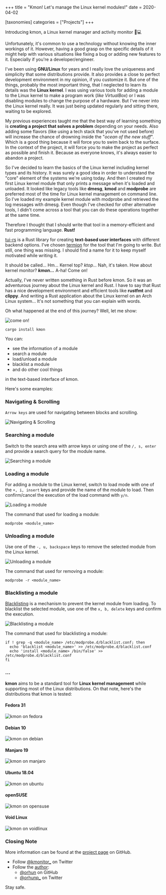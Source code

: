 +++
title = "Kmon! Let's manage the Linux kernel modules!"
date = 2020-04-02

[taxonomies]
categories = ["Projects"]
+++

Introducing kmon, a Linux kernel manager and activity monitor 🐧💻

<!-- more -->

Unfortunately, it's common to use a technology without knowing the inner workings of it. However, having a good grasp on the specific details of it might help with various situations like fixing a bug or adding new features to it. Especially if you're a developer/engineer.

I've been using **GNU/Linux** for years and I really love the uniqueness and simplicity that some distributions provide. It also provides a close to perfect development environment in my opinion, if you customize it.
But one of the things, probably the most important thing, that I neglected to learn its details was the **Linux kernel**. I was using various tools for adding a module to the Linux kernel to make a program work (_like VirtualBox_) or I was disabling modules to change the purpose of a hardware. But I've never into the Linux kernel really. It was just being updated regularly and sitting there, waiting to be explored.

My previous experiences taught me that the best way of learning something is **creating a project that solves a problem** depending on your needs. Also adding some flavors (like using a tech stack that you've not used before) will increase the chance of drowning inside the "_ocean of the new stuff_". Which is a good thing because it will force you to swim back to the surface. In the context of the project, it will force you to make the project as perfect as possible and finish it. Because as everyone knows, it's always easier to abandon a project.

So I've decided to learn the basics of the Linux kernel including kernel types and its history. It was surely a good idea in order to understand the "core" element of the systems we're using today. And then I created my first Linux kernel module that only prints a message when it's loaded and unloaded. It looked like legacy tools like **dmesg**, **kmod** and **modprobe** are preferred most of the time for Linux kernel management on command line. So I've loaded my example kernel module with modprobe and retrieved the log messages with dmesg. Even though I've checked for other alternative tools, I didn't come across a tool that you can do these operations together at the same time.

Therefore I thought that I should write that tool in a memory-efficient and fast programming language. **Rust!**

[tui-rs](https://github.com/fdehau/tui-rs) is a Rust library for creating **text-based user interfaces** with different backend options. I've chosen [termion](https://github.com/redox-os/termion) for the tool that I'm going to write. But still, one thing was missing. I should find a name for it to keep myself motivated while writing it.

It should be called... Hm... Kernel top? _ktop..._ Nah, it's taken. How about kernel monitor? ***kmon...*** A-ha! Come on!

Actually, I've never written something in Rust before kmon. So it was an adventurous journey about the Linux kernel and Rust. I have to say that Rust has a nice development environment and efficient tools like **rustfmt** and **clippy**. And writing a Rust application about the Linux kernel on an Arch Linux system... It's not something that you can explain with words.

Oh what happened at the end of this journey? Well, let me show:

![come on!](https://user-images.githubusercontent.com/24392180/78243975-68a5f800-74ed-11ea-89b4-d7cfcaeeb6ae.gif)
```
cargo install kmon
```

You can:
- see the information of a module
- search a module
- load/unload a module
- blacklist a module
- and do other cool things

in the text-based interface of kmon.

Here's some examples:

### Navigating & Scrolling

`Arrow keys` are used for navigating between blocks and scrolling.

![Navigating & Scrolling](https://user-images.githubusercontent.com/24392180/76685750-26447600-6627-11ea-99fd-157449c9529f.gif)

### Searching a module

Switch to the search area with arrow keys or using one of the `/, s, enter` and provide a search query for the module name.

![Searching a module](https://user-images.githubusercontent.com/24392180/76686001-23e31b80-6629-11ea-9e9a-ff92c6a05cdd.gif)

### Loading a module

For adding a module to the Linux kernel, switch to load mode with one of the `+, i, insert` keys and provide the name of the module to load. Then confirm/cancel the execution of the load command with `y/n`.

![Loading a module](https://user-images.githubusercontent.com/24392180/76686027-64429980-6629-11ea-852f-1316ff08ec80.gif)

The command that used for loading a module:

```
modprobe <module_name>
```

### Unloading a module

Use one of the `-, u, backspace` keys to remove the selected module from the Linux kernel.

![Unloading a module](https://user-images.githubusercontent.com/24392180/76686045-8b996680-6629-11ea-9d8c-c0f5b367e269.gif)

The command that used for removing a module:

```
modprobe -r <module_name>
```

### Blacklisting a module

[Blacklisting](https://wiki.archlinux.org/index.php/Kernel_module#Blacklisting) is a mechanism to prevent the kernel module from loading. To blacklist the selected module, use one of the `x, b, delete` keys and confirm the execution.

![Blacklisting a module](https://user-images.githubusercontent.com/24392180/78243543-a5252400-74ec-11ea-932e-4a17c94d74f6.gif)

The command that used for blacklisting a module:

```
if ! grep -q <module_name> /etc/modprobe.d/blacklist.conf; then
  echo 'blacklist <module_name>' >> /etc/modprobe.d/blacklist.conf
  echo 'install <module_name> /bin/false' >> /etc/modprobe.d/blacklist.conf
fi
```

### ...

**kmon** aims to be a standard tool for **Linux kernel management** while supporting most of the Linux distributions. On that note, here's the distributions that kmon is tested:


#### Fedora 31

![kmon on fedora](https://user-images.githubusercontent.com/24392180/76520554-27817180-6474-11ea-9966-e564f38c8a6a.png)

#### Debian 10

![kmon on debian](https://user-images.githubusercontent.com/24392180/76514129-79bc9580-6468-11ea-9013-e32fbbdc1108.png)

#### Manjaro 19

![kmon on manjaro](https://user-images.githubusercontent.com/24392180/76940351-1f5d8200-690b-11ea-8fe9-1d751fe102c5.png)

#### Ubuntu 18.04

![kmon on ubuntu](https://user-images.githubusercontent.com/24392180/76690341-18571b00-6650-11ea-85c9-3f511c054194.png)

#### openSUSE

![kmon on opensuse](https://user-images.githubusercontent.com/24392180/77414512-38b27280-6dd2-11ea-888c-9bf6f7245387.png)

#### Void Linux

![kmon on voidlinux](https://user-images.githubusercontent.com/24392180/77417004-c9d71880-6dd5-11ea-82b2-f6c7df9a05c3.png)

### Closing Note

More information can be found at the [project page](https://github.com/orhun/kmon) on GitHub.

* Follow [@kmonitor_](https://twitter.com/kmonitor_) on Twitter
* Follow the [author](https://orhun.dev):
    * [@orhun](https://github.com/orhun) on GitHub
    * [@orhunp_](https://twitter.com/orhunp_) on Twitter

Stay safe.
